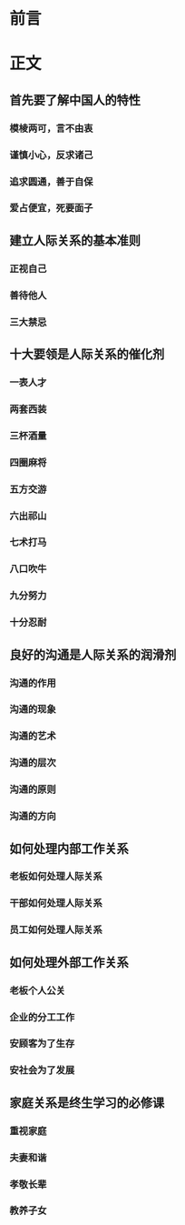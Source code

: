 # 前言

# 正文 
## 首先要了解中国人的特性
### 模棱两可，言不由衷
### 谨慎小心，反求诸己
### 追求圆通，善于自保
### 爱占便宜，死要面子
## 建立人际关系的基本准则
### 正视自己
### 善待他人
### 三大禁忌
## 十大要领是人际关系的催化剂
### 一表人才
### 两套西装
### 三杯酒量
### 四圈麻将
### 五方交游
### 六出祁山
### 七术打马
### 八口吹牛
### 九分努力
### 十分忍耐
## 良好的沟通是人际关系的润滑剂
### 沟通的作用
### 沟通的现象
### 沟通的艺术
### 沟通的层次
### 沟通的原则
### 沟通的方向
## 如何处理内部工作关系
### 老板如何处理人际关系
### 干部如何处理人际关系
### 员工如何处理人际关系
## 如何处理外部工作关系
### 老板个人公关
### 企业的分工工作
### 安顾客为了生存
### 安社会为了发展
## 家庭关系是终生学习的必修课
### 重视家庭
### 夫妻和谐
### 孝敬长辈
### 教养子女
